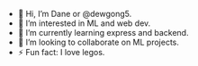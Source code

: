 - 👋 Hi, I’m Dane or @dewgong5.
- 👀 I’m interested in ML and web dev.
- 🌱 I’m currently learning express and backend.
- 💞️ I’m looking to collaborate on ML projects.
- ⚡ Fun fact: I love legos.

<!---
dewgong5/dewgong5 is a ✨ special ✨ repository because its `README.md` (this file) appears on your GitHub profile.
You can click the Preview link to take a look at your changes.
--->
